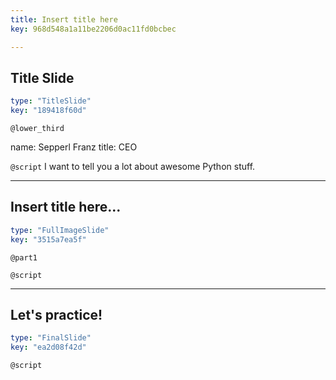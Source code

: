 ```yaml
---
title: Insert title here
key: 968d548a1a11be2206d0ac11fd0bcbec

---
```

## Title Slide

```yaml
type: "TitleSlide"
key: "189418f60d"
```

`@lower_third`

name: Sepperl Franz
title: CEO	


`@script`
I want to tell you a lot about awesome Python stuff.


---
## Insert title here...

```yaml
type: "FullImageSlide"
key: "3515a7ea5f"
```

`@part1`



`@script`



---
## Let's practice!

```yaml
type: "FinalSlide"
key: "ea2d08f42d"
```

`@script`


